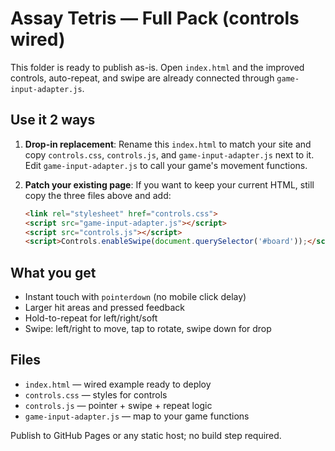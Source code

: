 # Assay Tetris — Full Pack (controls wired)

This folder is ready to publish as-is. Open `index.html` and the improved controls,
auto-repeat, and swipe are already connected through `game-input-adapter.js`.

## Use it 2 ways
1) **Drop-in replacement**: Rename this `index.html` to match your site and copy
   `controls.css`, `controls.js`, and `game-input-adapter.js` next to it.
   Edit `game-input-adapter.js` to call your game's movement functions.

2) **Patch your existing page**: If you want to keep your current HTML,
   still copy the three files above and add:
   ```html
   <link rel="stylesheet" href="controls.css">
   <script src="game-input-adapter.js"></script>
   <script src="controls.js"></script>
   <script>Controls.enableSwipe(document.querySelector('#board'));</script>
   ```

## What you get
- Instant touch with `pointerdown` (no mobile click delay)
- Larger hit areas and pressed feedback
- Hold-to-repeat for left/right/soft
- Swipe: left/right to move, tap to rotate, swipe down for drop

## Files
- `index.html` — wired example ready to deploy
- `controls.css` — styles for controls
- `controls.js` — pointer + swipe + repeat logic
- `game-input-adapter.js` — map to your game functions

Publish to GitHub Pages or any static host; no build step required.